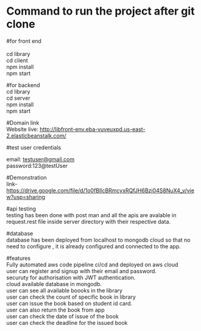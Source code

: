 # Command to run the project after git clone

#for front end <br />  
cd library <br />
cd client <br />
npm install <br />
npm start<br />

#for backend<br />
cd library <br />
cd server <br />
npm install <br />
npm start<br />

#Domain link<br/>
Website live: http://libfront-env.eba-vuveuxpd.us-east-2.elasticbeanstalk.com/ <br/>

#test user credentials <br/>

email: testuser@gmail.com<br/>
password:123@testUser<br/>


#Demonstration<br/>
link- https://drive.google.com/file/d/1o0fBlIcBRmcyxRQfJH6Bzj04S8NuX4_v/view?usp=sharing
<br/>

#api testing<br/>
testing has been done with post man and all the apis are avalable in request.rest file inside server directory with their respective data.<br/>

#database<br/>
database has been  deployed from localhost to mongodb cloud so that no need to configure , it is already configured and connected to the app.<br/>

#features<br/>
Fully automated aws code pipeline ci/cd and deployed on aws cloud<br/>
user can register and signup with their email and password.<br/>
securuty for  authorisation with  JWT authentication. <br/>
cloud available database in mongodb. <br/>
user can see  all available boooks  in the library<br/>
user can check the count of specific book in library<br/>
user can issue the book based on student id card. <br/>
user can also return the book from app <br/>
user can check the date of issue of the book<br/>
user can check the deadline for the issued book<br/>

